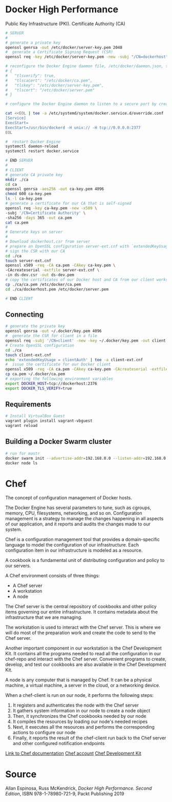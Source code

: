 # Docker High Performance

Public Key Infrastructure (PKI).
Certificate Authority (CA)

```sh
# SERVER
#
# generate a private key
openssl genrsa -out /etc/docker/server-key.pem 2048
#  generate a Certificate Signing Request (CSR)
openssl req -key /etc/docker/server-key.pem -new -subj "/CN=dockerhost" -sha256 -out dockerhost.csr

# reconfigure the Docker Engine daemon file, /etc/docker/daemon.json, to use those certificates:
# {
#   "tlsverify": true,
#   "tlscacert": "/etc/docker/ca.pem",
#   "tlskey": "/etc/docker/server-key.pem",
#   "tlscert": "/etc/docker/server.pem"
# }

# configure the Docker Engine daemon to listen to a secure port by creating a systemd override file

cat <<EOL | tee -a /etc/systemd/system/docker.service.d/override.conf
[Service]
ExecStart=
ExecStart=/usr/bin/dockerd -H unix:// -H tcp://0.0.0.0:2377
EOL

#  restart Docker Engine
systemctl daemon-reload
systemctl restart docker.service

# END SERVER
#
# CLIENT
# generate CA private key
mkdir ./ca
cd ca
openssl genrsa -aes256 -out ca-key.pem 4096
chmod 600 ca-key.pem
ls -l ca-key.pem
# generate a certificate for our CA that is self-signed
openssl req -key ca-key.pem -new -x509 \
-subj '/CN=Certificate Authority' \
-sha256 -days 365 -out ca.pem
cat ca.pem
#
# Generate keys on server
#
# Download dockerhost.csr from server
# prepare an OpenSSL configuration server-ext.cnf with `extendedKeyUsage = serverAuth`
# sign the CSR with our CA
cd ./ca
touch server-ext.cnf
openssl x509 -req -CA ca.pem -CAkey ca-key.pem \
-CAcreateserial -extfile server-ext.cnf \
-in ds-dev.csr -out ds-dev.pem
# copy the certificates of our Docker host and CA from our client workstation
cp ./ca/ca.pem /etc/docker/ca.pem
cd ./ca/dockerhost.pem /etc/docker/server.pem

# END CLIENT
```

## Connecting

```sh
# generate the private key
openssl genrsa -out ~/.docker/key.pem 4096
#  generate the CSR for client in a file
openssl req -subj '/CN=client' -new -key ~/.docker/key.pem -out client.csr
# Create OpenSSL configuration
cd ./ca
touch client-ext.cnf
echo 'extendedKeyUsage = clientAuth' | tee -a client-ext.cnf
#  issue the certificate for our Docker client
openssl x509 -req -CA ca.pem -CAkey ca-key.pem -CAcreateserial -extfile client-ext.cnf -in ~/client.csr -out ~/.docker/cert.pem
cp ca.pem ~/.docker/ca.pem
# exporting the following environment variables
export DOCKER_HOST=tcp://dockerhost:2376
export DOCKER_TLS_VERIFY=true
```

## Requirements

```sh
# Install VirtualBox Guest
vagrant plugin install vagrant-vbguest
vagrant reload
```

## Building a Docker Swarm cluster

```sh
# run for mastr
docker swarm init --advertise-addr=192.168.0.0 --listen-addr=192.168.0.0
docker node ls
```

# Chef

The concept of configuration management of Docker hosts.

The Docker Engine has several parameters to tune, such as cgroups, memory, CPU, filesystems, networking, and so on.
Configuration management is a strategy to manage the changes happening in all aspects of
our application, and it reports and audits the changes made to our system.

Chef is a configuration management tool that provides a domain-specific language to
model the configuration of our infrastructure. Each configuration item in our infrastructure
is modeled as a resource.

A cookbook is a fundamental unit of distributing configuration and policy to our servers.

A Chef environment consists of three things:

- A Chef server
- A workstation
- A node

The Chef server is the central repository of cookbooks and other policy items governing our
entire infrastructure. It contains metadata about the infrastructure that we are managing.

The workstation is used to
interact with the Chef server. This is where we will do most of the preparation work and
create the code to send to the Chef server.

Another important component in our workstation is the Chef Development Kit. It contains
all the programs needed to read all the configuration in our chef-repo and interact with
the Chef server. Convenient programs to create, develop, and test our cookbooks are also
available in the Chef Development Kit.

A node is any computer that is
managed by Chef. It can be a physical machine, a virtual machine, a server in the cloud, or
a networking device.

When a chef-client is run on our node, it performs the following steps:

1. It registers and authenticates the node with the Chef server
2. It gathers system information in our node to create a node object
3. Then, it synchronizes the Chef cookbooks needed by our node
4. It compiles the resources by loading our node's needed recipes
5. Next, it executes all the resources and performs the corresponding actions to configure our node
6. Finally, it reports the result of the chef-client run back to the Chef server and other configured notification endpoints

[Link to Chef documentation](https://docs.chef.io/)
[Chef account](https://manage.chef.io/signup)
[Chef Development Kit](https://downloads.chef.io/products/chefdk)

# Source

Allan Espinosa, Russ McKendrick, _Docker High Performance. Second Edition_, ISBN 978-1-78980-721-9, Packt Publishing 2019

